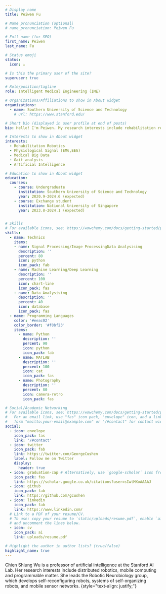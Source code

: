 ```yaml
---
# Display name
title: Peiwen Fu

# Name pronunciation (optional)
# name_pronunciation: Peiwen Fu

# Full name (for SEO)
first_name: Peiwen
last_name: Fu

# Status emoji
status:
  icon: ☕️

# Is this the primary user of the site?
superuser: true

# Role/position/tagline
role: Intelligent Medical Engineering (IME)

# Organizations/Affiliations to show in About widget
organizations:
  - name: Southern University of Science and Technology
    # url: https://www.stanford.edu/

# Short bio (displayed in user profile at end of posts)
bio: Hello! I'm Peiwen. My research interests include rehabilitation robotics, physiological signal analysis and deep learning.

# Interests to show in About widget
interests:
  - Rehabilitation Robotics 
  - Physiological Signal (EMG,EEG)
  - Medical Big Data
  - Gait analysis
  - Artificial Intelligence

# Education to show in About widget
education:
  courses:
    - course: Undergraduate
      institution: Southern University of Science and Technology
      year: 2020.9-2024.6 (expected)
    - course: Exchange student
      institution: National University of Singapore
      year: 2023.8-2024.1 (expected)


# Skills
# For available icons, see: https://wowchemy.com/docs/getting-started/page-builder/#icons
skills:
  - name: Technics
    items:
    - name: Signal Processing/Image ProcessingData Analysising
      description: ''
      percent: 80
      icon: python
      icon_pack: fab
    - name: Machine Learning/Deep Learning
      description: ''
      percent: 100
      icon: chart-line
      icon_pack: fas
    - name: Data Analysising
      description: ''
      percent: 40
      icon: database
      icon_pack: fas
  - name: Programming Languages
    color: '#eeac02'
    color_border: '#f0bf23'
    items:
      - name: Python
        description: ''
        percent: 90
        icon: python
        icon_pack: fab
      - name: MATLAB
        description: ''
        percent: 100
        icon: cat
        icon_pack: fas
      - name: Photography
        description: ''
        percent: 80
        icon: camera-retro
        icon_pack: fas

# Social/Academic Networking
# For available icons, see: https://wowchemy.com/docs/getting-started/page-builder/#icons
#   For an email link, use "fas" icon pack, "envelope" icon, and a link in the
#   form "mailto:your-email@example.com" or "/#contact" for contact widget.
social:
  - icon: envelope
    icon_pack: fas
    link: '/#contact'
  - icon: twitter
    icon_pack: fab
    link: https://twitter.com/GeorgeCushen
    label: Follow me on Twitter
    display:
      header: true
  - icon: graduation-cap # Alternatively, use `google-scholar` icon from `ai` icon pack
    icon_pack: fas
    link: https://scholar.google.co.uk/citations?user=sIwtMXoAAAAJ
  - icon: github
    icon_pack: fab
    link: https://github.com/gcushen
  - icon: linkedin
    icon_pack: fab
    link: https://www.linkedin.com/
  # Link to a PDF of your resume/CV.
  # To use: copy your resume to `static/uploads/resume.pdf`, enable `ai` icons in `params.yaml`,
  # and uncomment the lines below.
  - icon: cv
    icon_pack: ai
    link: uploads/resume.pdf

# Highlight the author in author lists? (true/false)
highlight_name: true
---
```


Chien Shiung Wu is a professor of artificial intelligence at the Stanford AI Lab. Her research interests include distributed robotics, mobile computing and programmable matter. She leads the Robotic Neurobiology group, which develops self-reconfiguring robots, systems of self-organizing robots, and mobile sensor networks.
{style="text-align: justify;"}
